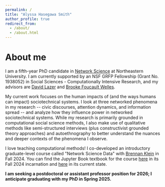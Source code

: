 ```yaml
---
permalink: /
title: "Alyssa Hasegawa Smith"
author_profile: true
redirect_from: 
  - /about/
  - /about.html
---
```


About me 
=====
I am a fifth-year PhD candidate in [Network Science](https://www.networkscienceinstitute.org/) at Northeastern University. I am currently supported by an NSF GRFP Fellowship (Grant No. 1938052) in Social Sciences - Computationally Intensive Research, and my advisors are [David Lazer](https://www.lazerlab.net/people/david-lazer) and [Brooke Foucault Welles](https://brooke-welles.squarespace.com/). 

My current work focuses on the human impacts of (and the ways humans can impact) sociotechnical systems. I look at three networked phenomena in my research -- civic discourses, attention dynamics, and information spread -- and analyze how they influence power in networked sociotechnical systems. While my research is primarily grounded in computational social science methods, I also make use of qualitative methods like semi-structured interviews (plus constructivist grounded theory approaches) and autoethnography to better understand the nuances and deeper contexts of the phenomena I observe. 

I love teaching computational methods! I co-developed an introductory graduate-level course called "Network Science Data" with [Brennan Klein](https://brennanklein.com/) in Fall 2024. You can find the Jupyter Book textbook for the course [here](https://asmithh.github.io/network-science-data-book/intro.html) in its Fall 2024 incarnation and [here](https://network-science-data-and-models.github.io/book-core/intro.html) in its current state.

**I am seeking a postdoctoral or assistant professor position for 2026; I anticipate graduating with my PhD in Spring 2025.**
